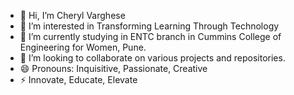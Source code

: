 - 👋 Hi, I’m Cheryl Varghese
- 👀 I’m interested in Transforming Learning Through Technology
- 🌱 I’m currently studying in ENTC branch in Cummins College of Engineering for Women, Pune.
- 💞️ I’m looking to collaborate on various projects and repositories. 
- 😄 Pronouns: Inquisitive, Passionate, Creative
- ⚡ Innovate, Educate, Elevate
<!---
cheryl232006/cheryl232006 is a ✨ special ✨ repository because its `README.md` (this file) appears on your GitHub profile.
You can click the Preview link to take a look at your changes.
--->
